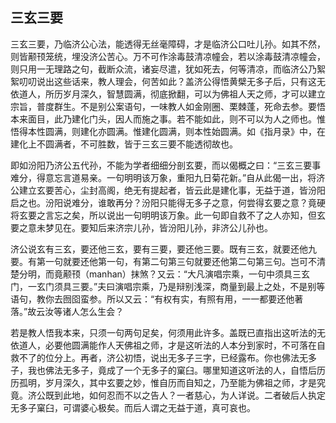 ##  三玄三要

三玄三要，乃临济公心法，能透得无丝毫障碍，才是临济公口吐儿孙。如其不然，则皆颟顸笼统，埋没济公苦心。万不可作涂毒鼓清凉幢会，若以涂毒鼓清凉幢会，则只用一无理路之句，截断众流，诸妄尽遣，犹如死去，何等清凉，而临济公乃絮絮叨叨说出这些话来，教人理会，何苦如此？盖济公得悟黄檗无多子后，只有这无依道人，所历岁月深久，智慧圆满，彻底掀翻，可以为佛祖人天之师，才可以建立宗旨，普度群生。不是别公案语句，一味教人如金刚圈、栗棘蓬，死命去参。要悟本来面目，此乃建化门头，因人而施之事。若不能如此，则不可以为人之师也。惟悟得本性圆满，则建化亦圆满。惟建化圆满，则本性始圆满。如《指月录》中，在建化上不圆满者，不可胜数，皆于三玄三要不能透彻故也。

即如汾阳乃济公五代孙，不能为学者细细分剖玄要，而以偈概之曰：“三玄三要事难分，得意忘言道易亲。一句明明该万象，重阳九日菊花新。”自从此偈一出，将济公建立玄要苦心，尘封高阁，绝无有提起者，皆云此是建化事，无益于道，皆汾阳启之也。汾阳说难分，谁敢再分？汾阳只能得无多子之意，何尝得玄要之意？竟硬将玄要之言忘之矣，所以说出一句明明该万象。此一句即自救不了之人亦知，但玄要之意未梦见在。要知后来济宗儿孙，皆汾阳儿孙，非济公儿孙也。

济公说玄有三玄，要还他三玄，要有三要，要还他三要。既有三玄，就要还他九要。有第一句就要还他第一句，有第二句第三句就要还他第二句第三句。岂可不清楚分明，而竟颟顸（manhan）抹煞？又云：“大凡演唱宗乘，一句中须具三玄门，一玄门须具三要。”夫曰演唱宗乘，乃是辩别浅深，商量到最上之处，不是别等语句，教你去囫囵蛮参。所以又云：“有权有实，有照有用，一一都要还他著落。”故云汝等诸人怎么生会？

若是教人悟我本来，只须一句两句足矣，何须用此许多。盖既已直指出这听法的无依道人，必要他圆满能作人天佛祖之师，才是这听法的人本分到家时，不可落在自救不了的位分上。再者，济公初悟，说出无多子三字，已经露布。你也佛法无多子，我也佛法无多子，竟成了一个无多子的窠臼。哪里知道这听法的人，自悟后历历孤明，岁月深久，其中玄要之妙，惟自历而自知之，乃至能为佛祖之师，才是究竟。济公既到此地，如何忍而不以之告人？一者慈心，为人详说。二者破后人执定无多子窠臼，可谓婆心极矣。而后人谓之无益于道，真可哀也。



